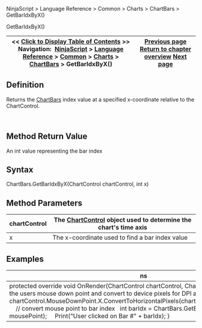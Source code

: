 ﻿


NinjaScript \> Language Reference \> Common \> Charts \> ChartBars \> GetBarIdxByX()






















GetBarIdxByX()







| \<\< [Click to Display Table of Contents](chartbars_getbaridxbyx.md) \>\> **Navigation:**     [NinjaScript](ninjascript-1.md) \> [Language Reference](language_reference_wip-1.md) \> [Common](common-1.md) \> [Charts](chart-1.md) \> [ChartBars](chartbars-1.md) \> GetBarIdxByX() | [Previous page](chartbars_getbaridxbytime-1.md) [Return to chapter overview](chartbars-1.md) [Next page](chartbars_gettimebybaridx-1.md) |
| --- | --- |











## Definition


Returns the [ChartBars](chartbars-1.md) index value at a specified x\-coordinate relative to the ChartControl.


 


## Method Return Value


An int value representing the bar index


## 


## Syntax
ChartBars.GetBarIdxByX(ChartControl chartControl, int x)


## 


## Method Parameters




| chartControl | The [ChartControl](chartcontrol-1.md) object used to determine the chart's time axis |
| --- | --- |
| x | The x\-coordinate used to find a bar index value |



## 


## 


## Examples




| ns |
| --- |
| protected override void OnRender(ChartControl chartControl, ChartScale chartScale) {    // get the users mouse down point and convert to device pixels for DPI accuracy    int mousePoint \= chartControl.MouseDownPoint.X.ConvertToHorizontalPixels(chartControl.PresentationSource);        // convert mouse point to bar index    int barIdx \= ChartBars.GetBarIdxByX(chartControl, mousePoint);        Print("User clicked on Bar \#" \+ barIdx); } |









